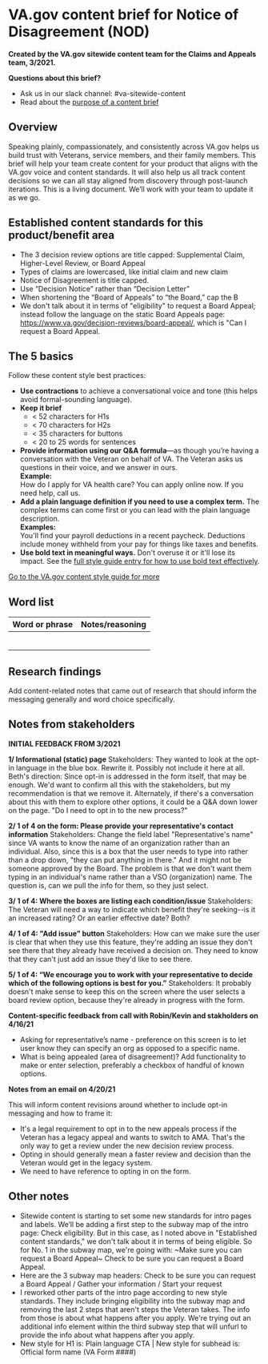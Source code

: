 # VA.gov content brief for Notice of Disagreement (NOD)

**Created by the VA.gov sitewide content team for the Claims and Appeals team, 3/2021.**

**Questions about this brief?**
- Ask us in our slack channel: #va-sitewide-content
- Read about the [purpose of a content brief](https://github.com/department-of-veterans-affairs/va.gov-team/blob/master/teams/vsa/teams/sitewide-content/content-brief-purpose.md)

## Overview

Speaking plainly, compassionately, and consistently across VA.gov helps us build trust with Veterans, service members, and their family members. This brief will help your team create content for your product that aligns with the VA.gov voice and content standards. It will also help us all track content decisions so we can all stay aligned from discovery through post-launch iterations. This is a living document. We’ll work with your team to update it as we go.

## Established content standards for this product/benefit area
-	The 3 decision review options are title capped: Supplemental Claim, Higher-Level Review, or Board Appeal
-	Types of claims are lowercased, like initial claim and new claim
-	Notice of Disagreement is title capped.
-	Use “Decision Notice” rather than “Decision Letter”
-	When shortening the “Board of Appeals” to “the Board,” cap the B
-	We don't talk about it in terms of "eligibility" to request a Board Appeal; instead follow the language on the static Board Appeals page: https://www.va.gov/decision-reviews/board-appeal/, which is "Can I request a Board Appeal.

## The 5 basics 

Follow these content style best practices:
- **Use contractions** to achieve a conversational voice and tone (this helps avoid formal-sounding language). 
- **Keep it brief**
  - < 52 characters for H1s
  - < 70 characters for H2s
  - < 35 characters for buttons
  - < 20 to 25 words for sentences
- **Provide information using our Q&A formula**—as though you’re having a conversation with the Veteran on behalf of VA. The Veteran asks us questions in their voice, and we answer in ours. <br> **Example:** <br> How do I apply for VA health care? You can apply online now. If you need help, call us.
- **Add a plain language definition if you need to use a complex term.** The complex terms can come first or you can lead with the plain language description. <br> **Examples:** <br> You'll find your payroll deductions in a recent paycheck. Deductions include money withheld from your pay for things like taxes and benefits.
- **Use bold text in meaningful ways.** Don't overuse it or it'll lose its impact. See the [full style guide entry for how to use bold text effectively](https://design.va.gov/content-style-guide/bold-text).

[Go to the VA.gov content style guide for more](https://design.va.gov/content-style-guide/)

## Word list

| Word or phrase | Notes/reasoning |
| -------------- | --------------- |
|                |                 |
|                |                 |
|                |                 |
|                |                 |
|                |                 |
|                |                 |


## Research findings

Add content-related notes that came out of research that should inform the messaging generally and word choice specifically.

## Notes from stakeholders

**INITIAL FEEDBACK FROM 3/2021**

**1/ Informational (static) page**
Stakeholders: They wanted to look at the opt-in language in the blue box. Rewrite it. Possibly not include it here at all.
Beth's direction: Since opt-in is addressed in the form itself, that may be enough. We'd want to confirm all this with the stakeholders, but my recommendation is that we remove it. 
Alternately, if there's a conversation about this with them to explore other options, it could be a Q&A down lower on the page. "Do I need to opt in to the new process?"

**2/ 1 of 4 on the form: Please provide your representative's contact information**
Stakeholders: Change the field label "Representative's name" since VA wants to know the name of an organization rather than an individual. 
Also, since this is a box that the user needs to type into rather than a drop down, "they can put anything in there." And it might not be someone approved by the Board. 
The problem is that we don't want them typing in an individual's name rather than a VSO (organization) name. The question is, can we pull the info for them, so they just select.

**3/ 1 of 4: Where the boxes are listing each condition/issue** 
Stakeholders: The Veteran will need a way to indicate which benefit they're seeking--is it an increased rating? Or an earlier effective date? Both?

**4/ 1 of 4: "Add issue" button**
Stakeholders: How can we make sure the user is clear that when they use this feature, they're adding an issue they don't see there that they already have received a decision on. 
They need to know that they can't just add an issue they'd like to see there.

**5/ 1 of 4: “We encourage you to work with your representative to decide which of the following options is best for you.”**
Stakeholders: It probably doesn't make sense to keep this on the screen where the user selects a board review option, because they're already in progress with the form.

**Content-specific feedback from call with Robin/Kevin and stakholders on 4/16/21**

- Asking for representative’s name - preference on this screen is to let user know they can specify an org as opposed to a specific name.
- What is being appealed (area of disagreement)? Add functionality to make or enter selection, preferably a checkbox of handful of known options. 

**Notes from an email on 4/20/21**

This will inform content revisions around whether to include opt-in messaging and how to frame it:
- It's a legal requirement to opt in to the new appeals process if the Veteran has a legacy appeal and wants to switch to AMA. That's the only way to get a review under the new decision review process.
- Opting in should generally mean a faster review and decision than the Veteran would get in the legacy system. 
- We need to have reference to opting in on the form.

## Other notes

- Sitewide content is starting to set some new standards for intro pages and labels. We’ll be adding a first step to the subway map of the intro page: Check eligibility. But in this case, as I noted above in "Established content standards," we don't talk about it in terms of being eligible. So for No. 1 in the subway map, we're going with: ~Make sure you can request a Board Appeal~ Check to be sure you can request a Board Appeal.
- Here are the 3 subway map headers: Check to be sure you can request a Board Appeal / Gather your information / Start your request
- I reworked other parts of the intro page according to new style standards. They include bringing eligibility into the subway map and removing the last 2 steps that aren't steps the Veteran takes. The info from those is about what happens after you apply. We're trying out an additional info element within the third subway step that will unfurl to provide the info about what happens after you apply.
- New style for H1 is: Plain language CTA | New style for subhead is: Official form name (VA Form ####)

